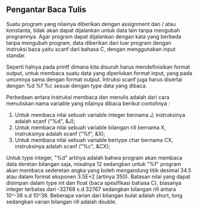 ## Pengantar Baca Tulis
Suatu program yang nilainya diberikan dengan assignment dan / atau konstanta, tidak akan dapat dijalankan untuk data lain tanpa mengubah programnya. Agar program dapat dijalankan dengan kata yang berbeda tanpa mengubah program, data diberikan dari luar program dengan instruksi baca yaitu scanf dari bahasa C, dengan menggunakan input standar.

Seperti halnya pada printf dimana kita disuruh harus mendefinisikan format output, untuk membaca suatu data yang diperlukan format input, yang pada umumnya sama dengan format output. Intruksi scanf juga harus disertai dengan %d %f %c sesuai dengan type data yang dibaca.

Perbedaan antara instruksi membaca dan menulis adalah dari cara menuliskan nama variable yang nilainya dibaca berikut contohnya :
1. Untuk membaca nilai sebuah variable integer bernama J, instruksinya adalah scanf ("%d", &J);
2. Untuk membaca nilai sebuah variable bilangan rill bernama X, instruksinya adalah scanf ("%f", &X);
3. Untuk membaca nilai sebuah variable bertype char bernama CX, instruksinya adalah scanf ("%c", &CX);

Untuk type integer, "%d" artinya adalah bahwa program akan membaca data deretan bilangan saja, misalnya 12 sedangkan untuk "%f" program akan membaca sederetan angka yang boleh mengandung titik desimal 34.5 atau dalam format eksponen 3.5E+2 (artinya 350). Batasan nilai yang dapat disimpan dalam type int dan float (baca spesifikasi bahasa C), biasanya integer terbatas dari -32768 s.d 32767 sedangkan bilangan rill antara 10^-38 s.d 10^38. Beberapa varian dari bilangan bulat adalah short, long sedangkan varian bilangan rill adalah double.